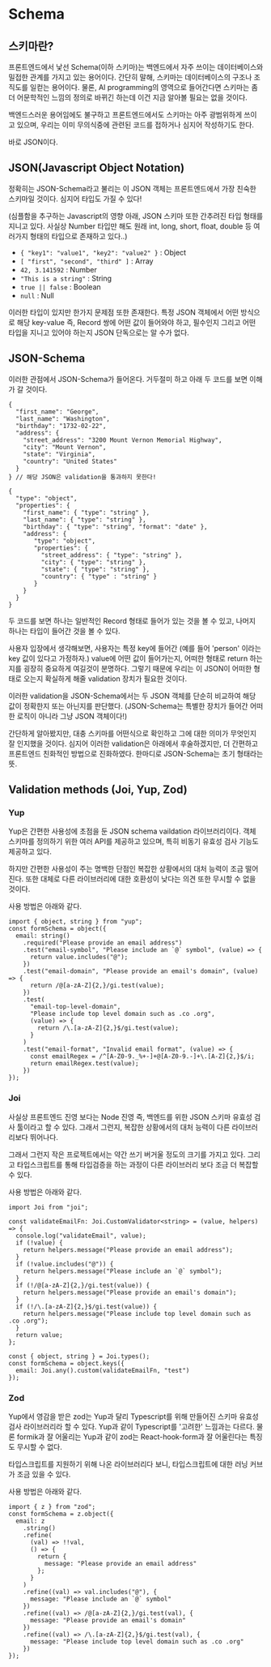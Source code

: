 # Schema

## 스키마란?

프론트엔드에서 낯선 Schema(이하 스키마)는 백엔드에서 자주 쓰이는 데이터베이스와 밀접한 관계를 가지고 있는 용어이다. 간단히 말해, 스키마는 데이터베이스의 구조나 조직도를 일컫는 용어이다.
물론, AI programming의 영역으로 들어간다면 스키마는 좀 더 어문학적인 느낌의 정의로 바뀌긴 하는데 이건 지금 알아볼 필요는 없을 것이다.

백엔드스러운 용어임에도 불구하고 프론트엔드에서도 스키마는 아주 광범위하게 쓰이고 있으며, 우리는 이미 무의식중에 관련된 코드를 접하거나 심지어 작성하기도 한다.

바로 JSON이다.

## JSON(Javascript Object Notation)

정확히는 JSON-Schema라고 불리는 이 JSON 객체는 프론트엔드에서 가장 친숙한 스키마일 것이다. 심지어 타입도 가질 수 있다!

(심플함을 추구하는 Javascript의 영향 아래, JSON 스키마 또한 간추려진 타입 형태를 지니고 있다. 사실상 Number 타입만 해도 원래 int, long, short, float, double 등 여러가지 형태의 타입으로 존재하고 있다..)

- `{ "key1": "value1", "key2": "value2" }` : Object
- `[ "first", "second", "third" ]` : Array
- `42, 3.141592` : Number
- `"This is a string"` : String
- `true || false` : Boolean
- `null` : Null

이러한 타입이 있지만 한가지 문제점 또한 존재한다. 특정 JSON 객체에서 어떤 방식으로 해당 key-value 즉, Record 쌍에 어떤 값이 들어와야 하고, 필수인지 그리고 어떤 타입을 지니고 있어야 하는지 JSON 단독으로는 알 수가 없다.

## JSON-Schema

이러한 관점에서 JSON-Schema가 들어온다. 거두절미 하고 아래 두 코드를 보면 이해가 갈 것이다.

```
{
  "first_name": "George",
  "last_name": "Washington",
  "birthday": "1732-02-22",
  "address": {
    "street_address": "3200 Mount Vernon Memorial Highway",
    "city": "Mount Vernon",
    "state": "Virginia",
    "country": "United States"
  }
} // 해당 JSON은 validation을 통과하지 못한다!
```

```
{
  "type": "object",
  "properties": {
    "first_name": { "type": "string" },
    "last_name": { "type": "string" },
    "birthday": { "type": "string", "format": "date" },
    "address": {
       "type": "object",
       "properties": {
         "street_address": { "type": "string" },
         "city": { "type": "string" },
         "state": { "type": "string" },
         "country": { "type" : "string" }
       }
    }
  }
}
```

두 코드를 보면 하나는 일반적인 Record 형태로 들어가 있는 것을 볼 수 있고, 나머지 하나는 타입이 들어간 것을 볼 수 있다.

사용자 입장에서 생각해보면, 사용자는 특정 key에 들어간 (예를 들어 'person' 이라는 key 값이 있다고 가정하자.) value에 어떤 값이 들어가는지, 어떠한 형태로 return 하는지를 굉장히 중요하게 여길것이 분명하다. 그렇기 때문에 우리는 이 JSON이 어떠한 형태로 오는지 확실하게 해줄 validation 장치가 필요한 것이다.

이러한 validation을 JSON-Schema에서는 두 JSON 객체를 단순히 비교하여 해당 값이 정확한지 또는 아닌지를 판단했다. (JSON-Schema는 특별한 장치가 들어간 어떠한 로직이 아니라 그냥 JSON 객체이다!)

간단하게 알아봤지만, 대충 스키마를 어떤식으로 확인하고 그에 대한 의미가 무엇인지 잘 인지했을 것이다. 심지어 이러한 validation은 아래에서 후술하겠지만, 더 간편하고 프론트엔드 친화적인 방법으로 진화하였다. 한마디로 JSON-Schema는 초기 형태라는 뜻.

## Validation methods (Joi, Yup, Zod)

### Yup

Yup은 간편한 사용성에 초점을 둔 JSON schema vaildation 라이브러리이다. 객체 스키마를 정의하기 위한 여러 API를 제공하고 있으며, 특히 비동기 유효성 검사 기능도 제공하고 있다.

하지만 간편한 사용성이 주는 명백한 단점인 복잡한 상황에서의 대처 능력이 조금 떨어진다. 또한 대체로 다른 라이브러리에 대한 호환성이 낮다는 의견 또한 무시할 수 없을 것이다.

사용 방법은 아래와 같다.

```
import { object, string } from "yup";
const formSchema = object({
  email: string()
    .required("Please provide an email address")
    .test("email-symbol", "Please include an `@` symbol", (value) => {
      return value.includes("@");
    })
    .test("email-domain", "Please provide an email's domain", (value) => {
      return /@[a-zA-Z]{2,}/gi.test(value);
    })
    .test(
      "email-top-level-domain",
      "Please include top level domain such as .co .org",
      (value) => {
        return /\.[a-zA-Z]{2,}$/gi.test(value);
      }
    )
    .test("email-format", "Invalid email format", (value) => {
      const emailRegex = /^[A-Z0-9._%+-]+@[A-Z0-9.-]+\.[A-Z]{2,}$/i;
      return emailRegex.test(value);
    })
});
```

### Joi

사실상 프론트엔드 진영 보다는 Node 진영 즉, 백엔드를 위한 JSON 스키마 유효성 검사 툴이라고 할 수 있다. 그래서 그런지, 복잡한 상황에서의 대처 능력이 다른 라이브러리보다 뛰어나다.

그래서 그런지 작은 프로젝트에서는 약간 쓰기 버거울 정도의 크기를 가지고 있다. 그리고 타입스크립트를 통해 타입검증을 하는 과정이 다른 라이브러리 보다 조금 더 복잡할 수 있다.

사용 방법은 아래와 같다.

```
import Joi from "joi";

const validateEmailFn: Joi.CustomValidator<string> = (value, helpers) => {
  console.log("validateEmail", value);
  if (!value) {
    return helpers.message("Please provide an email address");
  }
  if (!value.includes("@")) {
    return helpers.message("Please include an `@` symbol");
  }
  if (!/@[a-zA-Z]{2,}/gi.test(value)) {
    return helpers.message("Please provide an email's domain");
  }
  if (!/\.[a-zA-Z]{2,}$/gi.test(value)) {
    return helpers.message("Please include top level domain such as .co .org");
  }
  return value;
};

const { object, string } = Joi.types();
const formSchema = object.keys({
  email: Joi.any().custom(validateEmailFn, "test")
});
```

### Zod

Yup에서 영감을 받은 zod는 Yup과 달리 Typescript를 위해 만들어진 스키마 유효성 검사 라이브러리라 할 수 있다. Yup과 같이 Typescript를 '고려한' 느낌과는 다르다. 물론 formik과 잘 어울리는 Yup과 같이 zod는 React-hook-form과 잘 어울린다는 특징도 무시할 수 없다.

타입스크립트를 지원하기 위해 나온 라이브러리다 보니, 타입스크립트에 대한 러닝 커브가 조금 있을 수 있다.

사용 방법은 아래와 같다.

```
import { z } from "zod";
const formSchema = z.object({
  email: z
    .string()
    .refine(
      (val) => !!val,
      () => {
        return {
          message: "Please provide an email address"
        };
      }
    )
    .refine((val) => val.includes("@"), {
      message: "Please include an `@` symbol"
    })
    .refine((val) => /@[a-zA-Z]{2,}/gi.test(val), {
      message: "Please provide an email's domain"
    })
    .refine((val) => /\.[a-zA-Z]{2,}$/gi.test(val), {
      message: "Please include top level domain such as .co .org"
    })
});
```
